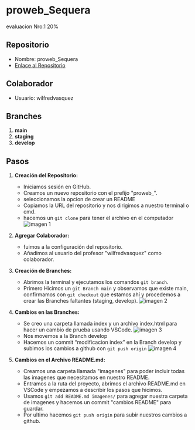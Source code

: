 # proweb_Sequera
evaluacion Nro.1 20%

## Repositorio

- Nombre: proweb_Sequera
- [Enlace al Repositorio](https://github.com/samueliassg/proweb_Sequera.git)

## Colaborador

- Usuario: wilfredvasquez

## Branches

1. **main**
2. **staging**
3. **develop**

## Pasos

1. **Creación del Repositorio:**
   - Iniciamos sesión en GitHub.
   - Creamos un nuevo repositorio con el prefijo "proweb_".
   - seleccionamos la opcion de crear un README
   - Copiamos la URL del repositorio y nos dirigimos a nuestro terminal o cmd.
   - hacemos un `git clone` para tener el archivo en el computador 
   ![imagen 1](img1.png)

2. **Agregar Colaborador:**
   - fuimos a la configuración del repositorio.
   - Añadimos al usuario del profesor "wilfredvasquez" como colaborador.

3. **Creación de Branches:**
   - Abrimos la terminal y ejecutamos los comandos `git branch`.
   - Primero Hicimos un `git Branch main` y observamos que existe main, confirmamos con `git checkout` que estamos ahí y procedemos a crear las Branches faltantes (staging, develop).
   ![imagen 2](img2.png)


4. **Cambios en las Branches:**
    - Se creo una carpeta llamada index y un archivo index.html para hacer un cambio de prueba usando VSCode.
    ![imagen 3](img3.png)
    - Nos movemos a la Branch develop
    - Hacemos un commit “modificacion index” en la Branch develop y subimos los cambios a github con `git push origin`
    ![imagen 4](img4.png)

5. **Cambios en el Archivo README.md:**
    - Creamos una carpeta llamada "imagenes" para poder incluir todas las imagenes que necesitamos en nuestro README.
    - Entramos a la ruta del proyecto, abrimos el archivo README.md en VSCode y empezamos a describir los pasos que hicimos.
    - Usamos `git add README.md imagenes/` para agregar nuestra carpeta de imagenes y hacemos un commit "cambios README" para guardar.
    - Por ultimo hacemos `git push origin` para subir nuestros cambios a github.







